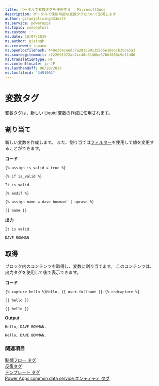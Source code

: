 ```yaml
---
title: ポータルで変数タグを使用する | MicrosoftDocs
description: ポータルで使用可能な変数タグについて説明します
author: gitanjalisingh33msft
ms.service: powerapps
ms.topic: conceptual
ms.custom: ''
ms.date: 10/07/2019
ms.author: gisingh
ms.reviewer: tapanm
ms.openlocfilehash: 448e30aceed37a201c89135565e18e6cb303a5a3
ms.sourcegitcommit: c12260f372ad2cc48d3146be570d2088c9ef1d86
ms.translationtype: HT
ms.contentlocale: ja-JP
ms.lasthandoff: 06/20/2020
ms.locfileid: "3491002"
---
```

# <a name="variable-tags"></a>変数タグ

変数タグは、新しい Liquid 変数の作成に使用されます。

## <a name="assign"></a>割り当て

新しい変数を作成します。 また、割り当ては[フィルター](liquid-filters.md)を使用して値を変更することができます。  

**コード**

```
{% assign is_valid = true %}

{% if is_valid %}

It is valid.

{% endif %}

{% assign name = dave bowman' | upcase %}

{{ name }}
```

**出力**

```
It is valid.

DAVE BOWMAN
```

## <a name="capture"></a>取得

ブロック内のコンテンツを取得し、変数に割り当てます。 このコンテンツは、出力タグを使用して後で表示できます。

**コード**

```
{% capture hello %}Hello, {{ user.fullname }}.{% endcapture %}

{{ hello }}

{{ hello }}
```

**Output**

```
Hello, DAVE BOWMAN.

Hello, DAVE BOWMAN.
```

### <a name="see-also"></a>関連項目

[制御フロー タグ](control-flow-tags.md)<br>
[反復タグ](iteration-tags.md)<br>
[テンプレート タグ](template-tags.md)<br>
[Power Apps common data service エンティティ タグ](portals-entity-tags.md)
